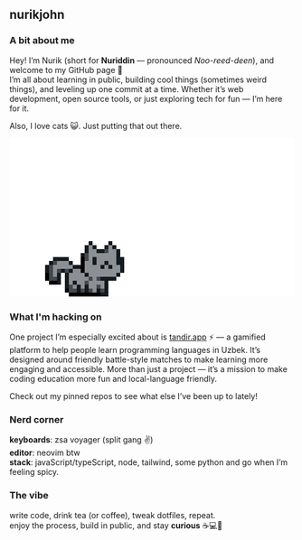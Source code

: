 ## nurikjohn

### A bit about me

Hey! I’m Nurik (short for **Nuriddin** — pronounced *Noo-reed-deen*), and welcome to my GitHub page 👋  
I’m all about learning in public, building cool things (sometimes weird things), and leveling up one commit at a time. Whether it’s web development, open source tools, or just exploring tech for fun — I’m here for it.

Also, I love cats 😺. Just putting that out there.

![jumping cat](./cat.gif)

### What I'm hacking on

One project I’m especially excited about is [tandir.app](http://tandir.app) ⚡ — a gamified platform to help people learn programming languages in Uzbek. It’s designed around friendly battle-style matches to make learning more engaging and accessible. More than just a project — it’s a mission to make coding education more fun and local-language friendly.

Check out my pinned repos to see what else I’ve been up to lately!

### Nerd corner

**keyboards**: zsa voyager (split gang ✌️)  
**editor**: neovim btw  
**stack**: javaScript/typeScript, node, tailwind, some python and go when I’m feeling spicy.

### The vibe

write code, drink tea (or coffee), tweak dotfiles, repeat.  
enjoy the process, build in public, and stay **curious** ☕💻🌌
